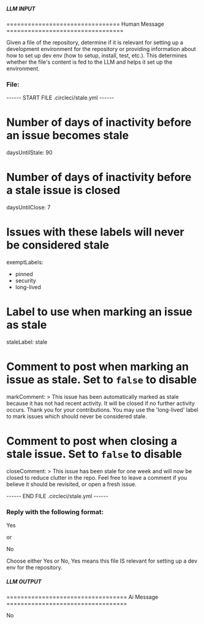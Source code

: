 ##### LLM INPUT #####
================================ Human Message =================================

Given a file of the repository, determine if it is relevant for setting up a development environment for the repository or providing information about how to set up dev env (how to setup, install, test, etc.). This determines whether the file's content is fed to the LLM and helps it set up the environment.

### File:
------ START FILE .circleci/stale.yml ------
# Number of days of inactivity before an issue becomes stale
daysUntilStale: 90
# Number of days of inactivity before a stale issue is closed
daysUntilClose: 7
# Issues with these labels will never be considered stale
exemptLabels:
  - pinned
  - security
  - long-lived
# Label to use when marking an issue as stale
staleLabel: stale
# Comment to post when marking an issue as stale. Set to `false` to disable
markComment: >
  This issue has been automatically marked as stale because it has not had
  recent activity. It will be closed if no further activity occurs. Thank you
  for your contributions. You may use the 'long-lived' label to mark issues
  which should never be considered stale.
# Comment to post when closing a stale issue. Set to `false` to disable
closeComment: >
  This issue has been stale for one week and will now be closed to reduce
  clutter in the repo. Feel free to leave a comment if you believe it should
  be revisited, or open a fresh issue.

------ END FILE .circleci/stale.yml ------

### Reply with the following format:

<rel>Yes</rel>

or

<rel>No</rel>

Choose either Yes or No, Yes means this file IS relevant for setting up a dev env for the repository.

##### LLM OUTPUT #####
================================== Ai Message ==================================

<rel>No</rel>